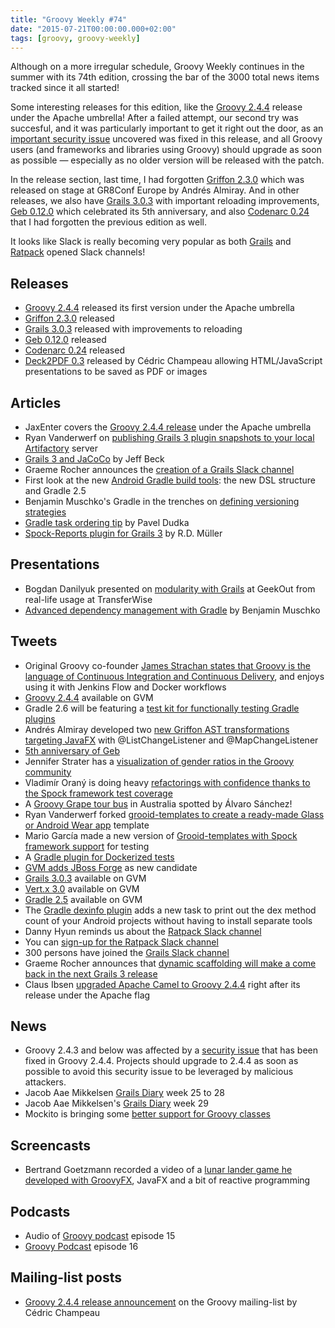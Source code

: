 ```yaml
---
title: "Groovy Weekly #74"
date: "2015-07-21T00:00:00.000+02:00"
tags: [groovy, groovy-weekly]
---
```


Although on a more irregular schedule, Groovy Weekly continues in the summer with its 74th edition, crossing the bar of the 3000 total news items tracked since it all started!

Some interesting releases for this edition, like the [Groovy 2.4.4](http://groovy-lang.org/changelogs/changelog-2.4.4.html) release under the Apache umbrella! After a failed attempt, our second try was succesful, and it was particularly important to get it right out the door, as an [important security issue](http://groovy-lang.org/security.html) uncovered was fixed in this release, and all Groovy users (and frameworks and libraries using Groovy) should upgrade as soon as possible — especially as no older version will be released with the patch.

In the release section, last time, I had forgotten [Griffon 2.3.0](http://griffon-framework.org/releasenotes/griffon_2.3.0.html) which was released on stage at GR8Conf Europe by Andrés Almiray. And in other releases, we also have [Grails 3.0.3](https://twitter.com/grailsframework/status/619082386320572416) with important reloading improvements, [Geb 0.12.0](https://groups.google.com/forum/#!topic/geb-user/2LXtg0pP4Do) which celebrated its 5th anniversary, and also [Codenarc 0.24](https://github.com/CodeNarc/CodeNarc/blob/master/CHANGELOG.txt) that I had forgotten the previous edition as well.

It looks like Slack is really becoming very popular as both [Grails](https://twitter.com/grailsframework/status/621780975870152704) and [Ratpack](https://twitter.com/ratpackweb/status/621103100619681792) opened Slack channels!

## Releases

*   [Groovy 2.4.4](http://groovy-lang.org/changelogs/changelog-2.4.4.html) released its first version under the Apache umbrella
*   [Griffon 2.3.0](http://griffon-framework.org/releasenotes/griffon_2.3.0.html) released
*   [Grails 3.0.3](https://twitter.com/grailsframework/status/619082386320572416) released with improvements to reloading
*   [Geb 0.12.0](https://groups.google.com/forum/#!topic/geb-user/2LXtg0pP4Do) released
*   [Codenarc 0.24](https://github.com/CodeNarc/CodeNarc/blob/master/CHANGELOG.txt) released
*   [Deck2PDF 0.3](https://twitter.com/CedricChampeau/status/623453951116070912) released by Cédric Champeau allowing HTML/JavaScript presentations to be saved as PDF or images

## Articles

*   JaxEnter covers the [Groovy 2.4.4 release](https://jaxenter.com/groovy-2-4-4-has-landed-under-the-apache-foundation-119018.html) under the Apache umbrella
*   Ryan Vanderwerf on [publishing Grails 3 plugin snapshots to your local Artifactory](http://rvanderwerf.blogspot.fr/2015/07/how-to-publish-grails-3-plugin.html) server
*   [Grails 3 and JaCoCo](http://beckje01.com/blog/2015/07/12/grails-3-and-jacoco/) by Jeff Beck
*   Graeme Rocher announces the [creation of a Grails Slack channel](http://grails.io/post/124146177848/join-grails-community-on-slack)
*   First look at the new [Android Gradle build tools](http://inthecheesefactory.com/blog/new-gradle-build-tools-with-gradle-2.5/en): the new DSL structure and Gradle 2.5
*   Benjamin Muschko's Gradle in the trenches on [defining versioning strategies](https://gradle.org/tales-from-the-trenches-defining-versioning-strategies/)
*   [Gradle task ordering tip](http://trickyandroid.com/gradle-tip-3-tasks-ordering/) by Pavel Dudka
*   [Spock-Reports plugin for Grails 3](https://rdmueller.github.io/Spock-Reports-with-Grails-3.0/) by R.D. Müller

## Presentations

*   Bogdan Danilyuk presented on [modularity with Grails](https://vimeo.com/131395565) at GeekOut from real-life usage at TransferWise
*   [Advanced dependency management with Gradle](https://speakerdeck.com/bmuschko/advanced-dependency-management-with-gradle) by Benjamin Muschko

## Tweets

*   Original Groovy co-founder [James Strachan states that Groovy is the language of Continuous Integration and Continuous Delivery](https://twitter.com/jstrachan/status/622020452886663168), and enjoys using it with Jenkins Flow and Docker workflows
*   [Groovy 2.4.4](https://twitter.com/sdkmanager/status/621639983217119232) available on GVM
*   Gradle 2.6 will be featuring a [test kit for functionally testing Gradle plugins](https://twitter.com/gradle/status/621458781273128960)
*   Andrés Almiray developed two [new Griffon AST transformations targeting JavaFX](https://twitter.com/aalmiray/status/621059717557821441) with @ListChangeListener and @MapChangeListener
*   [5th anniversary of Geb](https://twitter.com/GebFramework/status/619234577849028608)
*   Jennifer Strater has a [visualization of gender ratios in the Groovy community](https://twitter.com/JennStrater/status/620692583182790656)
*   Vladimír Oraný is doing heavy [refactorings with confidence thanks to the Spock framework test coverage](https://twitter.com/musketyr/status/621969659982647296)
*   A [Groovy Grape tour bus](https://twitter.com/alvaro_sanchez/status/623477231050862592) in Australia spotted by Álvaro Sánchez!
*   Ryan Vanderwerf forked [grooid-templates to create a ready-made Glass or Android Wear app](https://twitter.com/RyanVanderwerf/status/622978045490507780) template
*   Mario García made a new version of [Grooid-templates with Spock framework support](https://twitter.com/marioggar/status/621943669550149632) for testing
*   A [Gradle plugin for Dockerized tests](https://plugins.gradle.org/plugin/com.github.pedjak.dockerized-test/0.3.3)
*   [GVM adds JBoss Forge](https://twitter.com/sdkmanager/status/623355138699317248) as new candidate
*   [Grails 3.0.3](https://twitter.com/sdkmanager/status/619076452978442240) available on GVM
*   [Vert.x 3.0](https://twitter.com/sdkmanager/status/619053543048278016) available on GVM
*   [Gradle 2.5](https://twitter.com/sdkmanager/status/619050062354771968) available on GVM
*   The [Gradle dexinfo plugin](https://twitter.com/djensen47/status/622090181861113856) adds a new task to print out the dex method count of your Android projects without having to install separate tools
*   Danny Hyun reminds us about the [Ratpack Slack channel](https://twitter.com/Lspacewalker/status/621120598446575616)
*   You can [sign-up for the Ratpack Slack channel](https://twitter.com/ratpackweb/status/621103100619681792)
*   300 persons have joined the [Grails Slack channel](https://twitter.com/grailsframework/status/621780975870152704)
*   Graeme Rocher announces that [dynamic scaffolding will make a come back in the next Grails 3 release](https://twitter.com/graemerocher/status/620944698140704768)
*   Claus Ibsen [upgraded Apache Camel to Groovy 2.4.4](https://twitter.com/davsclaus/status/621668001050415104) right after its release under the Apache flag

## News

*   Groovy 2.4.3 and below was affected by a [security issue](http://groovy-lang.org/security.html) that has been fixed in Groovy 2.4.4. Projects should upgrade to 2.4.4 as soon as possible to avoid this security issue to be leveraged by malicious attackers.
*   Jacob Aae Mikkelsen [Grails Diary](http://grydeske.net/news/show/101) week 25 to 28
*   Jacob Aae Mikkelsen's [Grails Diary](http://grydeske.net/news/show/101) week 29
*   Mockito is bringing some [better support for Groovy classes](https://github.com/mockito/mockito/pull/266)

## Screencasts

*   Bertrand Goetzmann recorded a video of a [lunar lander game he developed with GroovyFX](https://twitter.com/bgoetzmann/status/623237871865040901), JavaFX and a bit of reactive programming

## Podcasts

*   Audio of [Groovy podcast](https://twitter.com/groovypodcast/status/620708302142459904) episode 15
*   [Groovy Podcast](https://plus.google.com/events/cs8io51q6nqdd0iafel0s0p0pjs) episode 16

## Mailing-list posts

*   [Groovy 2.4.4 release announcement](http://mail-archives.apache.org/mod_mbox/incubator-groovy-users/201507.mbox/%3CCADQzvmk=3TwWzeGMN-HXwv4CUkbPBENusioviPf29_uJ=zLi0w@mail.gmail.com%3E) on the Groovy mailing-list by Cédric Champeau